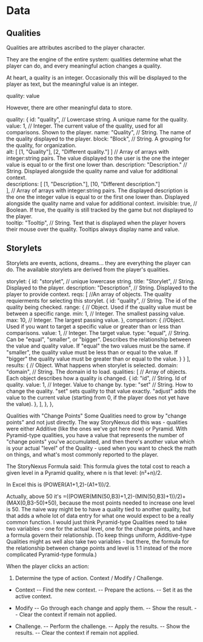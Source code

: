 # Data

## Qualities 
Qualities are attributes ascribed to the player character.

They are the engine of the entire system: qualities determine what the player can do, and every meaningful action changes a quality.

At heart, a quality is an integer. Occasionally this will be displayed to the player as text, but the meaningful value is an integer. 

quality: value

However, there are other meaningful data to store.

quality: {
    id: "quality", // Lowercase string. A unique name for the quality.
    value: 1, // Integer. The current value of the quality, used for all comparisons. Shown to the player.
    name: "Quality", // String. The name of the quality displayed to the player. 
    block: "Block", // String. A grouping for the quality, for organization.  
    alt: [
      [1, "Quality"],
      [2, "Different quality."]
     ] // Array of arrays with integer:string pairs. The value displayed to the user is the one the integer value is equal to or the first one lower than.
    description: "Description." // String. Displayed alongside the quality name and value for additional context.  
    descriptions: [
      [1, "Description."],
      [10, "Different description."]  
    ], // Array of arrays with integer:string pairs. The displayed description is the one the integer value is equal to or the first one lower than. Displayed alongside the quality name and value for additional context.
    invisible: true, // Boolean. If true, the quality is still tracked by the game but not displayed to the player.  
    tooltip: "Tooltip", // String. Text that is displayed when the player hovers their mouse over the quality. Tooltips always display name and value.


  ## Storylets
  Storylets are events, actions, dreams... they are everything the player can do. The available storylets are derived from the player's qualities. 

   storylet: {
    id: "storylet", // unique lowercase string. 
    title: "Storylet", // String. Displayed to the player. 
    description: "Description", // String. Displayed to the player to provide context.
    reqs: [ //An array of objects. The quality requierments for selecting this storylet. 
      {
        id: "quality", // String. The id of the quality being checked.
        range: { // Object. Used if the quality value must be between a specific range.
          min: 1, // Integer. The smallest passing value.
          max: 10, // Integer. The largest passing value.
        },
        comparison: { //Object. Used if you want to target a specific value or greater than or less than comparisons.
          value: 1, // Integer. The target value.
          type: "equal", // String. Can be "equal", "smaller", or "bigger". Describes the relationship between the value and quality value. If "equal" the two values must be the same. if "smaller", the quality value must be less than or equal to the value. If "bigger" the quality value must be greater than or equal to the value.
        }
      } 
    ],
    results: { // Object. What happens when storylet is selected.
        domain: "domain", // String. The domain id to load.
        qualities: [ // Array of objects. Each object describes how a quality is changed.
          {
            id: "id", // String. Id of quality.
            value: 1, // Integer. Value to change by.
            type: "set" // String. How to change the quality. "set" sets quality to that value exactly. "adjust" adds the value to the current value (starting from 0, if the player does not yet have the value).
          },
        ],
      },
  }, 



  Qualities with "Change Points"
Some Qualities need to grow by "change points" and not just directly. The way StoryNexus did this was - qualities were either Additive (like the ones we've got here now) or Pyramid. With Pyramid-type qualities, you have a value that represents the number of "change points" you've accumulated, and then there's another value which is your actual "level" of the Quality - used when you want to check the math on things, and what's most commonly reported to the player.

The StoryNexus Formula said:
This formula gives the total cost to reach a given level in a Pyramid quality, where n is that level: (n²+n)/2.

In Excel this is (POWER(A1+1,2)-(A1+1))/2.

Actually, above 50 it's =((POWER(MIN(50,B3)+1,2)-(MIN(50,B3)+1))/2)+(MAX(0,B3-50)*50), because the most points needed to increase one level is 50.
The naive way might be to have a quality tied to another quality, but that adds a whole lot of data entry for what one would expect to be a really common function. I would just think Pyramid-type Qualities need to take two variables - one for the actual level, one for the change points, and have a formula govern their relationship. (To keep things uniform, Additive-type Qualities might as well also take two variables - but there, the formula for the relationship between change points and level is 1:1 instead of the more complicated Pyramid-type formula.)


When the player clicks an action:

1. Determine the type of action. Context / Modify / Challenge.
- Context
-- Find the new context.
-- Prepare the actions.
-- Set it as the active context.

- Modify
-- Go through each change and apply them.
-- Show the result.
-- Clear the context if remain not applied.

- Challenge.
-- Perform the challenge.
-- Apply the results.
-- Show the results.
-- Clear the context if remain not applied.

